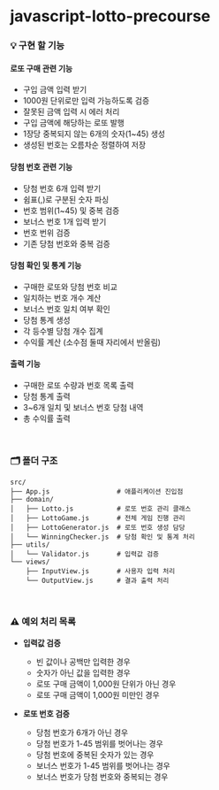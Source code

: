 # javascript-lotto-precourse

### 💡 구현 할 기능
#### 로또 구매 관련 기능
- 구입 금액 입력 받기
- 1000원 단위로만 입력 가능하도록 검증
- 잘못된 금액 입력 시 에러 처리
- 구입 금액에 해당하는 로또 발행
- 1장당 중복되지 않는 6개의 숫자(1~45) 생성
- 생성된 번호는 오름차순 정렬하여 저장

#### 당첨 번호 관련 기능
- 당첨 번호 6개 입력 받기
- 쉼표(,)로 구분된 숫자 파싱
- 번호 범위(1~45) 및 중복 검증
- 보너스 번호 1개 입력 받기
- 번호 번위 검증
- 기존 당첨 번호와 중복 검증

#### 당첨 확인 및 통계 기능
- 구매한 로또와 당첨 번호 비교
- 일치하는 번호 개수 계산
- 보너스 번호 일치 여부 확인
- 당첨 통계 생성
- 각 등수별 당첨 개수 집계
- 수익률 계산 (소수점 둘때 자리에서 반올림)

#### 출력 기능
- 구매한 로또 수량과 번호 목록 출력
- 당첨 통계 출력
- 3~6개 일치 및 보너스 번호 당첨 내역
- 총 수익률 출력

<br>

### 🗂 폴더 구조
```
src/
├── App.js                 # 애플리케이션 진입점
├── domain/
│   ├── Lotto.js           # 로또 번호 관리 클래스
│   ├── LottoGame.js       # 전체 게임 진행 관리
│   ├── LottoGenerator.js  # 로또 번호 생성 담당
│   └── WinningChecker.js  # 당첨 확인 및 통계 처리
├── utils/
│   └── Validator.js       # 입력값 검증
└── views/
    ├── InputView.js       # 사용자 입력 처리
    └── OutputView.js      # 결과 출력 처리
```

<br>

### ⚠️ 예외 처리 목록
- **입력값 검증**
  - 빈 값이나 공백만 입력한 경우
  - 숫자가 아닌 값을 입력한 경우
  - 로또 구매 금액이 1,000원 단위가 아닌 경우
  - 로또 구매 금액이 1,000원 미만인 경우


- **로또 번호 검증**
  - 당첨 번호가 6개가 아닌 경우
  - 당첨 번호가 1-45 범위를 벗어나는 경우
  - 당첨 번호에 중복된 숫자가 있는 경우
  - 보너스 번호가 1-45 범위를 벗어나는 경우
  - 보너스 번호가 당첨 번호와 중복되는 경우